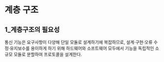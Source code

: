 # 계층 구조
## 1_계층구조의 필요성

통신 기능은 요구사항이 다양해 단일 모듈로 설계하기에 복잡하므로, 설계·구현·오류 수정·유지보수를 용이하게 하기 위해 하드웨어와 소프트웨어 모두에서 기능을 독립적인 소규모 모듈로 분할하여 프로토콜을 설계한다.

